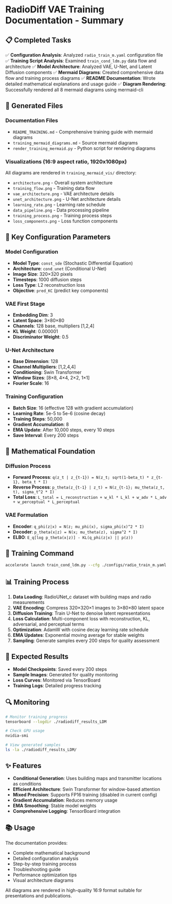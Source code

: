 # RadioDiff VAE Training Documentation - Summary

## 📋 Completed Tasks

✅ **Configuration Analysis**: Analyzed `radio_train_m.yaml` configuration file
✅ **Training Script Analysis**: Examined `train_cond_ldm.py` data flow and architecture
✅ **Model Architecture**: Analyzed VAE, U-Net, and Latent Diffusion components
✅ **Mermaid Diagrams**: Created comprehensive data flow and training process diagrams
✅ **README Documentation**: Wrote detailed mathematical explanations and usage guide
✅ **Diagram Rendering**: Successfully rendered all 8 mermaid diagrams using mermaid-cli

## 📁 Generated Files

### Documentation Files
- `README_TRAINING.md` - Comprehensive training guide with mermaid diagrams
- `training_mermaid_diagrams.md` - Source mermaid diagrams
- `render_training_mermaid.py` - Python script for rendering diagrams

### Visualizations (16:9 aspect ratio, 1920x1080px)
All diagrams are rendered in `training_mermaid_vis/` directory:
- `architecture.png` - Overall system architecture
- `training_flow.png` - Training data flow
- `vae_architecture.png` - VAE architecture details
- `unet_architecture.png` - U-Net architecture details
- `learning_rate.png` - Learning rate schedule
- `data_pipeline.png` - Data processing pipeline
- `training_process.png` - Training process steps
- `loss_components.png` - Loss function components

## 🔧 Key Configuration Parameters

### Model Configuration
- **Model Type**: `const_sde` (Stochastic Differential Equation)
- **Architecture**: `cond_unet` (Conditional U-Net)
- **Image Size**: 320×320 pixels
- **Timesteps**: 1000 diffusion steps
- **Loss Type**: L2 reconstruction loss
- **Objective**: `pred_KC` (predict key components)

### VAE First Stage
- **Embedding Dim**: 3
- **Latent Space**: 3×80×80
- **Channels**: 128 base, multipliers [1,2,4]
- **KL Weight**: 0.000001
- **Discriminator Weight**: 0.5

### U-Net Architecture
- **Base Dimension**: 128
- **Channel Multipliers**: [1,2,4,4]
- **Conditioning**: Swin Transformer
- **Window Sizes**: [8×8, 4×4, 2×2, 1×1]
- **Fourier Scale**: 16

### Training Configuration
- **Batch Size**: 16 (effective 128 with gradient accumulation)
- **Learning Rate**: 5e-5 to 5e-6 (cosine decay)
- **Training Steps**: 50,000
- **Gradient Accumulation**: 8
- **EMA Update**: After 10,000 steps, every 10 steps
- **Save Interval**: Every 200 steps

## 🧮 Mathematical Foundation

### Diffusion Process
- **Forward Process**: `q(z_t | z_{t-1}) = N(z_t; sqrt(1-beta_t) * z_{t-1}, beta_t * I)`
- **Reverse Process**: `p_theta(z_{t-1} | z_t) = N(z_{t-1}; mu_theta(z_t, t), sigma_t^2 * I)`
- **Total Loss**: `L_total = L_reconstruction + w_kl * L_kl + w_adv * L_adv + w_perceptual * L_perceptual`

### VAE Formulation
- **Encoder**: `q_phi(z|x) = N(z; mu_phi(x), sigma_phi(x)^2 * I)`
- **Decoder**: `p_theta(x|z) = N(x; mu_theta(z), sigma^2 * I)`
- **ELBO**: `E_q[log p_theta(x|z)] - KL(q_phi(z|x) || p(z))`

## 🚀 Training Command

```bash
accelerate launch train_cond_ldm.py --cfg ./configs/radio_train_m.yaml
```

## 📊 Training Process

1. **Data Loading**: RadioUNet_c dataset with building maps and radio measurements
2. **VAE Encoding**: Compress 320×320×1 images to 3×80×80 latent space
3. **Diffusion Training**: Train U-Net to denoise latent representations
4. **Loss Calculation**: Multi-component loss with reconstruction, KL, adversarial, and perceptual terms
5. **Optimization**: AdamW with cosine decay learning rate schedule
6. **EMA Updates**: Exponential moving average for stable weights
7. **Sampling**: Generate samples every 200 steps for quality assessment

## 🎯 Expected Results

- **Model Checkpoints**: Saved every 200 steps
- **Sample Images**: Generated for quality monitoring
- **Loss Curves**: Monitored via TensorBoard
- **Training Logs**: Detailed progress tracking

## 🔍 Monitoring

```bash
# Monitor training progress
tensorboard --logdir ./radiodiff_results_LDM

# Check GPU usage
nvidia-smi

# View generated samples
ls -la ./radiodiff_results_LDM/
```

## ✨ Features

- **Conditional Generation**: Uses building maps and transmitter locations as conditions
- **Efficient Architecture**: Swin Transformer for window-based attention
- **Mixed Precision**: Supports FP16 training (disabled in current config)
- **Gradient Accumulation**: Reduces memory usage
- **EMA Smoothing**: Stable model weights
- **Comprehensive Logging**: TensorBoard integration

## 📚 Usage

The documentation provides:
- Complete mathematical background
- Detailed configuration analysis
- Step-by-step training process
- Troubleshooting guide
- Performance optimization tips
- Visual architecture diagrams

All diagrams are rendered in high-quality 16:9 format suitable for presentations and publications.